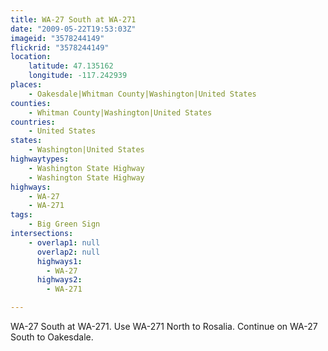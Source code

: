 ```yaml
---
title: WA-27 South at WA-271
date: "2009-05-22T19:53:03Z"
imageid: "3578244149"
flickrid: "3578244149"
location:
    latitude: 47.135162
    longitude: -117.242939
places:
    - Oakesdale|Whitman County|Washington|United States
counties:
    - Whitman County|Washington|United States
countries:
    - United States
states:
    - Washington|United States
highwaytypes:
    - Washington State Highway
    - Washington State Highway
highways:
    - WA-27
    - WA-271
tags:
    - Big Green Sign
intersections:
    - overlap1: null
      overlap2: null
      highways1:
        - WA-27
      highways2:
        - WA-271

---
```

WA-27 South at WA-271. Use WA-271 North to Rosalia. Continue on WA-27 South to Oakesdale.